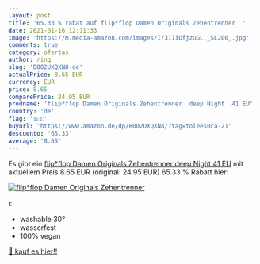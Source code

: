 ```yaml
---
layout: post
title: '65.33 % rabat auf flip*flop Damen Originals Zehentrenner  '
date: 2021-01-16 12:11:33
image: 'https://m.media-amazon.com/images/I/317iOfjzuGL._SL200_.jpg'
comments: true
category: ofertas
author: ring
slug: 'B002UXQXN8-de'
actualPrice: 8.65 EUR
currency: EUR
price: 8.65
comparePrice: 24.95 EUR
prodname: 'flip*flop Damen Originals Zehentrenner  deep Night  41 EU'
country: 'de'
flag: '🇩🇪'
buyurl: 'https://www.amazon.de/dp/B002UXQXN8/?tag=tolees0ca-21'
descuento: '65.33'
average: '8.65'
---
```


Es gibt ein [flip*flop Damen Originals Zehentrenner  deep Night  41 EU](https://www.amazon.de/dp/B002UXQXN8/?tag=tolees0ca-21) mit aktuellem Preis 8.65 EUR (original: 24.95 EUR) 65.33 % Rabatt hier:

[![flip*flop Damen Originals Zehentrenner  ](https://m.media-amazon.com/images/I/317iOfjzuGL._SL200_.jpg)](https://www.amazon.de/dp/B002UXQXN8/?tag=tolees0ca-21)

ℹ️:

- washable 30°
- wasserfest
- 100% vegan

[🛒 kauf es hier!!](https://www.amazon.de/dp/B002UXQXN8/?tag=tolees0ca-21)
